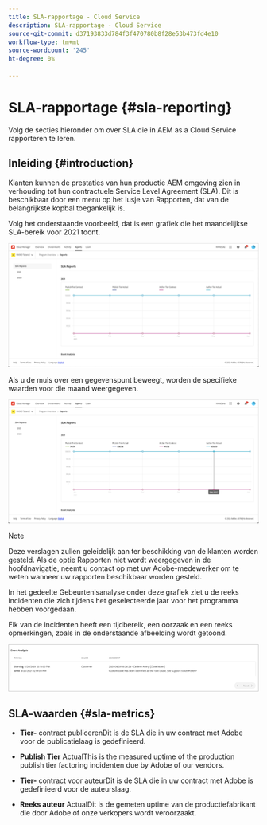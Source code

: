 ```yaml
---
title: SLA-rapportage - Cloud Service
description: SLA-rapportage - Cloud Service
source-git-commit: d37193833d784f3f470780b8f28e53b473fd4e10
workflow-type: tm+mt
source-wordcount: '245'
ht-degree: 0%

---
```


# SLA-rapportage {#sla-reporting}

Volg de secties hieronder om over SLA die in AEM as a Cloud Service rapporteren te leren.

## Inleiding {#introduction}

Klanten kunnen de prestaties van hun productie AEM omgeving zien in verhouding tot hun contractuele Service Level Agreement (SLA). Dit is beschikbaar door een menu op het lusje van Rapporten, dat van de belangrijkste kopbal toegankelijk is.

Volg het onderstaande voorbeeld, dat is een grafiek die het maandelijkse SLA-bereik voor 2021 toont.

![](assets/sla-reporting-1.png)


Als u de muis over een gegevenspunt beweegt, worden de specifieke waarden voor die maand weergegeven.

![](assets/sla-reporting-b.png)

>[!NOTE]
>Deze verslagen zullen geleidelijk aan ter beschikking van de klanten worden gesteld. Als de optie Rapporten niet wordt weergegeven in de hoofdnavigatie, neemt u contact op met uw Adobe-medewerker om te weten wanneer uw rapporten beschikbaar worden gesteld.

In het gedeelte Gebeurtenisanalyse onder deze grafiek ziet u de reeks incidenten die zich tijdens het geselecteerde jaar voor het programma hebben voorgedaan.

Elk van de incidenten heeft een tijdbereik, een oorzaak en een reeks opmerkingen, zoals in de onderstaande afbeelding wordt getoond.

![](assets/sla-reporting-c.png)


## SLA-waarden {#sla-metrics}

* **Tier-**
contract publicerenDit is de SLA die in uw contract met Adobe voor de publicatielaag is gedefinieerd.

* **Publish Tier**
ActualThis is the measured uptime of the production publish tier factoring incidenten due by Adobe of our vendors.

* **Tier-**
contract voor auteurDit is de SLA die in uw contract met Adobe is gedefinieerd voor de auteurslaag.

* **Reeks auteur**
ActualDit is de gemeten uptime van de productiefabrikant die door Adobe of onze verkopers wordt veroorzaakt.

